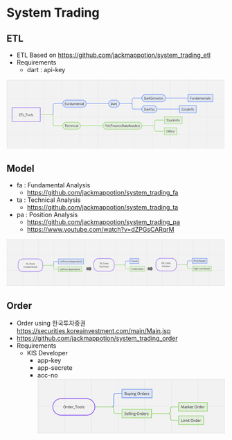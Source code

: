 # System Trading

## ETL

- ETL Based on https://github.com/jackmappotion/system_trading_etl
- Requirements
    - dart : api-key

![image](./README_ASSETS/etl_bp.png)

## Model

- fa : Fundamental Analysis
    - https://github.com/jackmappotion/system_trading_fa
- ta : Technical Analysis
    - https://github.com/jackmappotion/system_trading_ta
- pa : Position Analysis
    - https://github.com/jackmappotion/system_trading_pa
    - https://www.youtube.com/watch?v=dZPGsCARqrM

![image](./README_ASSETS/model_bp.png)


## Order
- Order using 한국투자증권 https://securities.koreainvestment.com/main/Main.jsp
- https://github.com/jackmappotion/system_trading_order
- Requirements
    - KIS Developer
        - app-key
        - app-secrete
        - acc-no
![image](./README_ASSETS/order_bp.png)